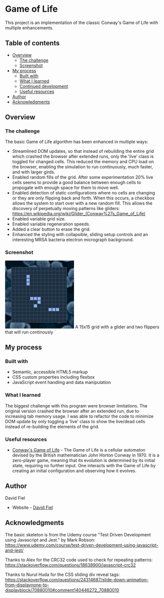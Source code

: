 # Game of Life

This project is an implementation of the classic Conway's Game of Life with multiple enhancements.

## Table of contents

- [Overview](#overview)
  - [The challenge](#the-challenge)
  - [Screenshot](#screenshot)
- [My process](#my-process)
  - [Built with](#built-with)
  - [What I learned](#what-i-learned)
  - [Continued development](#continued-development)
  - [Useful resources](#useful-resources)
- [Author](#author)
- [Acknowledgments](#acknowledgments)

## Overview

### The challenge

The basic Game of Life algorithm has been enhanced in multiple ways:

- Streamlined DOM updates, so that instead of rebuilding the entire grid which crashed the browser after extended runs, only the 'live' class is toggled for changed cells. This reduced the memory and CPU load on the browser, enabling the simulation to run continuously, much faster, and with larger girds.
- Enabled random fills of the grid. After some experimentation 20% live cells seems to provide a good balance between enough cells to propogate with enough space for them to move well.
- Enabled detection of static configurations where no cells are changing or they are only flipping back and forth. When this occurs, a checkbox allows the system to start over with a new random fill. This allows the discovery of perpetually moving patterns like gliders: https://en.wikipedia.org/wiki/Glider_(Conway%27s_Game_of_Life)
- Enabled variable grid size.
- Enabled variable regeneration speeds.
- Added a clear button to erase the grid.
- Enhanced the styling with collapsible, sliding setup controls and an interesting MRSA bacteria electron micrograph background.

### Screenshot

![](./src/img/Screenshot-Life.png)
A 15x15 grid with a glider and two flippers that will run continously

## My process

### Built with

- Semantic, accessible HTML5 markup
- CSS custom properties including flexbox
- JavaScript event handling and data manipulation

### What I learned

The biggest challenge with this program were browser limitations. The original version crashed the browser after an extended run, due to increasing tab memory usage. I was able to refactor the code to minimize DOM update by only toggling a 'live' class to show the live/dead cells instead of re-building the elements of the grid.

### Useful resources

- [Conway's Game of Life](https://en.wikipedia.org/wiki/Conway's_Game_of_Life) - The Game of Life is a cellular automaton devised by the British mathematician John Horton Conway in 1970. It is a zero-player game, meaning that its evolution is determined by its initial state, requiring no further input. One interacts with the Game of Life by creating an initial configuration and observing how it evolves.

## Author

David Fiel

- Website - [David Fiel](https://fiel.us)

## Acknowledgments

The basic skeleton is from the Udemy course "Test Driven Development using Javascript and Jest." by Mark Robson: https://www.udemy.com/course/test-driven-development-using-javascript-and-jest/

Thanks to Alex for the CRC32 code used to check for repeating patterns: https://stackoverflow.com/questions/18638900/javascript-crc32

Thanks to Nurul Huda for the CSS sliding div reveal tags: https://stackoverflow.com/questions/24314687/slide-down-animation-from-displaynone-to-displayblock/70880010#comment140446272_70880010
